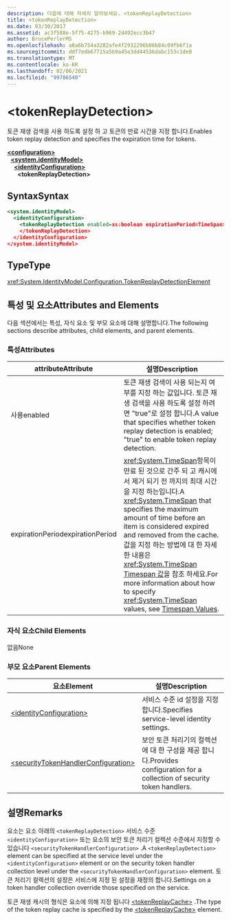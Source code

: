 ```yaml
---
description: 다음에 대해 자세히 알아보세요. <tokenReplayDetection>
title: <tokenReplayDetection>
ms.date: 03/30/2017
ms.assetid: ac3f588e-5f75-4275-b969-2d492ecc3b47
author: BrucePerlerMS
ms.openlocfilehash: a8a6b754a3282afe4f2932296b06b84c09fb6f1a
ms.sourcegitcommit: ddf7edb67715a5b9a45e3dd44536dabc153c1de0
ms.translationtype: MT
ms.contentlocale: ko-KR
ms.lasthandoff: 02/06/2021
ms.locfileid: "99786540"
---
```

# \<tokenReplayDetection>

<span data-ttu-id="51d14-102">토큰 재생 검색을 사용 하도록 설정 하 고 토큰의 만료 시간을 지정 합니다.</span><span class="sxs-lookup"><span data-stu-id="51d14-102">Enables token replay detection and specifies the expiration time for tokens.</span></span>  
  
[**\<configuration>**](../configuration-element.md)\
&nbsp;&nbsp;[**\<system.identityModel>**](system-identitymodel.md)\
&nbsp;&nbsp;&nbsp;&nbsp;[**\<identityConfiguration>**](identityconfiguration.md)\
&nbsp;&nbsp;&nbsp;&nbsp;&nbsp;&nbsp;**\<tokenReplayDetection>**  
  
## <a name="syntax"></a><span data-ttu-id="51d14-103">Syntax</span><span class="sxs-lookup"><span data-stu-id="51d14-103">Syntax</span></span>  
  
```xml  
<system.identityModel>  
  <identityConfiguration>  
    <tokenReplayDetection enabled=xs:boolean expirationPeriod=TimeSpan>  
    </tokenReplayDetection>  
  </identityConfiguration>  
</system.identityModel>  
```  
  
## <a name="type"></a><span data-ttu-id="51d14-104">Type</span><span class="sxs-lookup"><span data-stu-id="51d14-104">Type</span></span>  

 <xref:System.IdentityModel.Configuration.TokenReplayDetectionElement>  
  
## <a name="attributes-and-elements"></a><span data-ttu-id="51d14-105">특성 및 요소</span><span class="sxs-lookup"><span data-stu-id="51d14-105">Attributes and Elements</span></span>  

 <span data-ttu-id="51d14-106">다음 섹션에서는 특성, 자식 요소 및 부모 요소에 대해 설명합니다.</span><span class="sxs-lookup"><span data-stu-id="51d14-106">The following sections describe attributes, child elements, and parent elements.</span></span>  
  
### <a name="attributes"></a><span data-ttu-id="51d14-107">특성</span><span class="sxs-lookup"><span data-stu-id="51d14-107">Attributes</span></span>  
  
|<span data-ttu-id="51d14-108">attribute</span><span class="sxs-lookup"><span data-stu-id="51d14-108">Attribute</span></span>|<span data-ttu-id="51d14-109">설명</span><span class="sxs-lookup"><span data-stu-id="51d14-109">Description</span></span>|  
|---------------|-----------------|  
|<span data-ttu-id="51d14-110">사용</span><span class="sxs-lookup"><span data-stu-id="51d14-110">enabled</span></span>|<span data-ttu-id="51d14-111">토큰 재생 검색이 사용 되는지 여부를 지정 하는 값입니다. 토큰 재생 검색을 사용 하도록 설정 하려면 "true"로 설정 합니다.</span><span class="sxs-lookup"><span data-stu-id="51d14-111">A value that specifies whether token replay detection is enabled; "true" to enable token replay detection.</span></span>|  
|<span data-ttu-id="51d14-112">expirationPeriod</span><span class="sxs-lookup"><span data-stu-id="51d14-112">expirationPeriod</span></span>|<span data-ttu-id="51d14-113"><xref:System.TimeSpan>항목이 만료 된 것으로 간주 되 고 캐시에서 제거 되기 전 까지의 최대 시간을 지정 하는입니다.</span><span class="sxs-lookup"><span data-stu-id="51d14-113">A <xref:System.TimeSpan> that specifies the maximum amount of time before an item is considered expired and removed from the cache.</span></span>  <span data-ttu-id="51d14-114">값을 지정 하는 방법에 대 한 자세한 내용은 <xref:System.TimeSpan> [Timespan 값](../windows-workflow-foundation/index.md)을 참조 하세요.</span><span class="sxs-lookup"><span data-stu-id="51d14-114">For more information about how to specify <xref:System.TimeSpan> values, see [Timespan Values](../windows-workflow-foundation/index.md).</span></span>|  
  
### <a name="child-elements"></a><span data-ttu-id="51d14-115">자식 요소</span><span class="sxs-lookup"><span data-stu-id="51d14-115">Child Elements</span></span>  

 <span data-ttu-id="51d14-116">없음</span><span class="sxs-lookup"><span data-stu-id="51d14-116">None</span></span>  
  
### <a name="parent-elements"></a><span data-ttu-id="51d14-117">부모 요소</span><span class="sxs-lookup"><span data-stu-id="51d14-117">Parent Elements</span></span>  
  
|<span data-ttu-id="51d14-118">요소</span><span class="sxs-lookup"><span data-stu-id="51d14-118">Element</span></span>|<span data-ttu-id="51d14-119">설명</span><span class="sxs-lookup"><span data-stu-id="51d14-119">Description</span></span>|  
|-------------|-----------------|  
|[\<identityConfiguration>](identityconfiguration.md)|<span data-ttu-id="51d14-120">서비스 수준 id 설정을 지정 합니다.</span><span class="sxs-lookup"><span data-stu-id="51d14-120">Specifies service-level identity settings.</span></span>|  
|[\<securityTokenHandlerConfiguration>](securitytokenhandlerconfiguration.md)|<span data-ttu-id="51d14-121">보안 토큰 처리기의 컬렉션에 대 한 구성을 제공 합니다.</span><span class="sxs-lookup"><span data-stu-id="51d14-121">Provides configuration for a collection of security token handlers.</span></span>|  
  
## <a name="remarks"></a><span data-ttu-id="51d14-122">설명</span><span class="sxs-lookup"><span data-stu-id="51d14-122">Remarks</span></span>  

 <span data-ttu-id="51d14-123">요소는 요소 아래의 `<tokenReplayDetection>` 서비스 수준 `<identityConfiguration>` 또는 요소의 보안 토큰 처리기 컬렉션 수준에서 지정할 수 있습니다 `<securityTokenHandlerConfiguration>` .</span><span class="sxs-lookup"><span data-stu-id="51d14-123">A `<tokenReplayDetection>` element can be specified at the service level under the `<identityConfiguration>` element or on the security token handler collection level under the `<securityTokenHandlerConfiguration>` element.</span></span> <span data-ttu-id="51d14-124">토큰 처리기 컬렉션의 설정은 서비스에 지정 된 설정을 재정의 합니다.</span><span class="sxs-lookup"><span data-stu-id="51d14-124">Settings on a token handler collection override those specified on the service.</span></span>  
  
 <span data-ttu-id="51d14-125">토큰 재생 캐시의 형식은 요소에 의해 지정 됩니다 [\<tokenReplayCache>](tokenreplaycache.md) .</span><span class="sxs-lookup"><span data-stu-id="51d14-125">The type of the token replay cache is specified by the [\<tokenReplayCache>](tokenreplaycache.md) element.</span></span>
